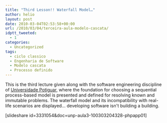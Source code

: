 ```yaml
---
title: "Third Lesson!! Waterfall Model…"
author: helio
layout: post
date: 2010-03-04T02:53:58+00:00
url: /2010/03/04/terceira-aula-modelo-cascata/
idptt_tweeted:
  - 1
categories:
  - Uncategorized
tags:
  - ciclo classico
  - Engenharia de Software
  - Modelo cascata
  - Processo definido
---
```


This is the third lecture given along with the software engineering discipline of <a href="http://unp.br" target="_blank">Universidade Potiguar</a>, where the foundation for choosing a sequential process-based model is presented and defined for resolving known and immutable problems. The waterfall model and its incompatibility with real-life scenarios are displayed... developing software isn't building a building.

[slideshare id=3331054&doc=unp-aula3-100303204328-phpapp01]
